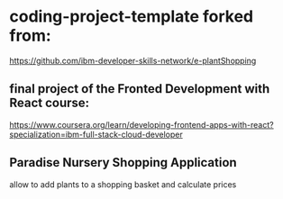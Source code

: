 # coding-project-template forked from:

https://github.com/ibm-developer-skills-network/e-plantShopping


## final project of the Fronted Development with React course:

https://www.coursera.org/learn/developing-frontend-apps-with-react?specialization=ibm-full-stack-cloud-developer

## Paradise Nursery Shopping Application

allow to add plants to a shopping basket and calculate prices